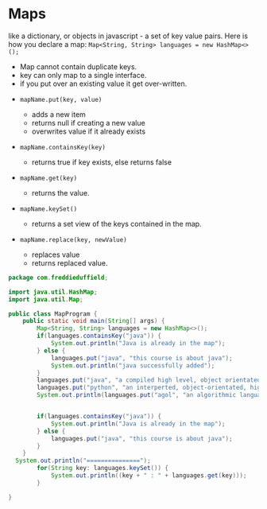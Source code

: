 # Maps

like a dictionary, or objects in javascript - a set of key value pairs. Here is how you declare a map: 
`Map<String, String> languages = new HashMap<>();`

- Map cannot contain duplicate keys.
- key can only map to a single interface.
- if you put over an existing value it get over-written. 

* `mapName.put(key, value)`
    - adds a new item
    - returns null if creating a new value
    - overwrites value if it already exists
    
* `mapName.containsKey(key)`
    - returns true if key exists, else returns false
    
* `mapName.get(key)`
    - returns the value.        

* `mapName.keySet()`
    - returns a set view of the keys contained in the map. 

* `mapName.replace(key, newValue)`
    - replaces value
    - returns replaced value.
    
```java
package com.freddieduffield;

import java.util.HashMap;
import java.util.Map;

public class MapProgram {
    public static void main(String[] args) {
        Map<String, String> languages = new HashMap<>();
        if(languages.containsKey("java")) {
            System.out.println("Java is already in the map");
        } else {
            languages.put("java", "this course is about java");
            System.out.println("java successfully added");
        }
        languages.put("java", "a compiled high level, object orientated, platform independent language");
        languages.put("python", "an interperted, object-orientated, high level programming language with dynamic semantics");
        System.out.println(languages.put("agol", "an algorithmic language"));


        if(languages.containsKey("java")) {
            System.out.println("Java is already in the map");
        } else {
            languages.put("java", "this course is about java");
        }
    }
  System.out.println("===============");
        for(String key: languages.keySet()) {
            System.out.println((key + " : " + languages.get(key)));
        }

}
```
